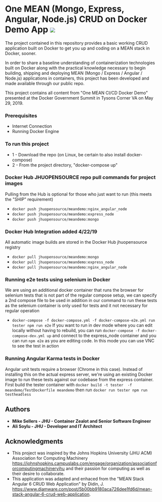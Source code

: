 # One MEAN (Mongo, Express, Angular, Node.js) CRUD on Docker Demo App <a href="https://travis-ci.com/jhuopensource/meandemo"><img src="https://api.travis-ci.com/jhuopensource/meandemo.svg?branch=master"></a>
The project contained in this repository provides a basic working CRUD application built on Docker to get you up and coding on a MEAN stack in Docker, sooner.

In order to share a baseline understanding of containerization technologies built on Docker along with the practical knowledge necessary to begin building, shipping and deploying MEAN (Mongo / Express / Angular / Node.js) applications in containers, this project has been developed and made available through our public repo.

This project contains all content from "One MEAN CI/CD Docker Demo" presented at the Docker Government Summit in Tysons Corner VA on May 29, 2019.

### Prerequisites
- Internet Connection
- Running Docker Engine

### To run this project
* 1 - Download the repo (on Linux, be certain to also install docker-compose)
* 2 - From the project directory, "docker-compose up"

### Docker Hub JHUOPENSOURCE repo pull commands for project images
Pulling from the Hub is optional for those who just want to run (this meets the "SHIP" requirement)
* `docker push jhuopensource/meandemo:nginx_angular_node`
* `docker push jhuopensource/meandemo:express_node`
* `docker push jhuopensource/meandemo:mongo`

### Docker Hub Integration added 4/22/19
All automatic image builds are stored in the Docker Hub jhuopensource registry
* `docker pull jhuopensource/meandemo:mongo`
* `docker pull jhuopensource/meandemo:express_node`
* `docker pull jhuopensource/meandemo:nginx_angular_node`


### Running e2e tests using selenium in Docker
We are using an additional docker container that runs the browser for selenium tests that is not part of the regular compose setup, we can specify a 2nd compose file to be used in addition in our command to run these tests as the selenium container is only used for tests and it not necessary for regular operation
* `docker-compose -f docker-compose.yml -f docker-compose-e2e.yml run tester npm run e2e`
If you want to run in dev mode where you can edit locally without having to rebuild, you can run `docker-compose -f docker-compose-dev.yml up` and connect to the express_node container and you can run `npm e2e` as you are editing code. In this mode you can use VNC to see the test in action

### Running Angular Karma tests in Docker
Angular unit tests require a browser (Chrome in this case). Instead of installing this on the actual express server, we're using an existing Docker image to run these tests against our codebase from the express container. First build the tester container with `docker build -t tester  -f meandemo/TestDockerfile meandemo` then run `docker run tester npm run testheadless`

## Authors
* **Mike Sellers - JHU - Container Zealot and Senior Software Engineer**
* **Ali Soylu - JHU - Developer and IT Architect**

## Acknowledgments
* This project was inspired by the Johns Hopkins University (JHU ACM) Association for Computing Machinery https://johnshopkins.campuslabs.com/engage/organization/associationforcomputingmachineryjhu and their passion for computing as well as their desire to collaborate.
* This application was adapted and enhaced from the "MEAN Stack Angular 6 CRUD Web Application" by Didin, J. https://www.djamware.com/post/5b00bb9180aca726dee1fd6d/mean-stack-angular-6-crud-web-application.
